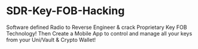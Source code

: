 # SDR-Key-FOB-Hacking
Software defined Radio to Reverse Engineer &amp; crack Proprietary Key FOB Technology! Then Create a Mobile App to control and manage all your keys from your Uni/Vault &amp; Crypto Wallet!
